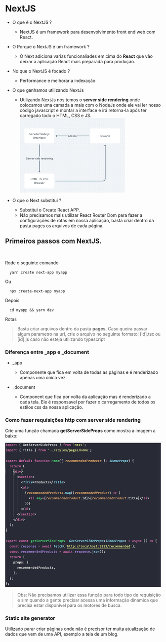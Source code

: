 # NextJS

- O que é o NextJS ?

  - NextJS é um framework para desenvolvimento front end web com React.

- O Porque o NextJS é um framework ?

  - O Next adiciona varias funcionaliades em cima do **React** que vão deixar a aplicação React mais preparada para produção.

- No que o NextJS é focado ?

  - Performance e melhorar a indexação

- O que ganhamos utilizando NextJs

  - Utilizando NextJs nós temos o **server side rendering** onde colocamos uma camada a mais com o NodeJs onde ele vai ler nosso código javascript e montar a interface e irá retorna-la após ter carregado todo o HTML, CSS e JS.
    <img src="./assets/next.png" alt="next.js">

- O que o Next substitui ?
  - Substitui o Create React APP.
  - Não precisamos mais utilizar React Router Dom para fazer a configurações de rotas em nossa aplicação, basta criar dentro da pasta pages os arquivos de cada página.

## Primeiros passos com NextJS.

<br />
<p> Rode o seguinte comando </p>

```
  yarn create next-app myapp
```

Ou

```
  npx create-next-app myapp
```

Depois

```
  cd myapp && yarn dev
```

<p>Rotas</p>
  
  > Basta criar arquivos dentro da pasta **pages**.
  Caso queira passar algum parametro na url, crie o arquivo no seguinte formato: [id].tsx ou [id].js caso não esteja utilizando typescript

### Diferença entre \_app e \_document

- \_app

  - Componente que fica em volta de todas as páginas e é renderizado apenas uma única vez.

- \_document
  - Component que fica por volta da aplicação mas é renderizado a cada tela. Ele é responsavel por fazer o carregamento de todos os estilos css da nossa aplicação.

### Como fazer requisições http com server side rendering

Crie uma função chamada **getServerSideProps** como mostra a imagem a baixo:

  <img src="./assets/getServerSideProps.png" alt="exemplo de requisição http com server side rendering"/>

> Obs: Não precisamos utilizar essa função para todo tipo de requisição e sim quando a gente precisar acessa uma informação dinamica que precisa estar disponivel para os motores de busca.

### Static site generator

Utilizado parar criar páginas onde não é precisor ter muita atualização de dados que vem de uma API, exemplo a tela de um blog.
